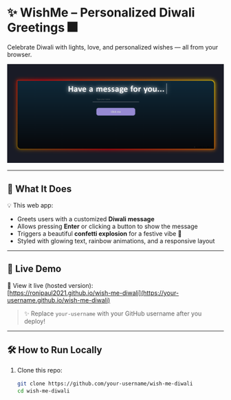# ✨ WishMe – Personalized Diwali Greetings 🎆

Celebrate Diwali with lights, love, and personalized wishes — all from your browser.

![Screenshot](preview.png) <!-- Replace with your own image later -->

---

## 🎯 What It Does

💡 This web app:
- Greets users with a customized **Diwali message**
- Allows pressing **Enter** or clicking a button to show the message
- Triggers a beautiful **confetti explosion** for a festive vibe 🎉
- Styled with glowing text, rainbow animations, and a responsive layout

---

## 🚀 Live Demo

📱 View it live (hosted version):  
[https://ronipaul2021.github.io/wish-me-diwali](https://your-username.github.io/wish-me-diwali)

> ✨ Replace `your-username` with your GitHub username after you deploy!

---

## 🛠 How to Run Locally

1. Clone this repo:
   ```bash
   git clone https://github.com/your-username/wish-me-diwali
   cd wish-me-diwali
   ```
